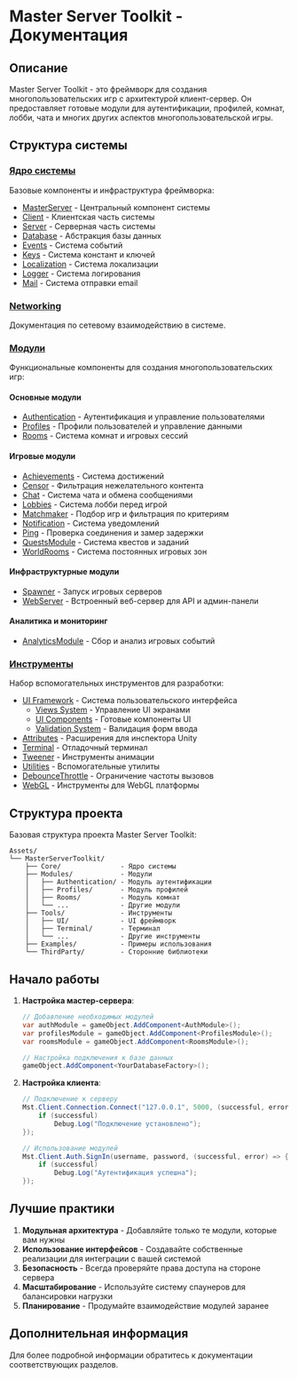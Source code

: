 # Master Server Toolkit - Документация

## Описание
Master Server Toolkit - это фреймворк для создания многопользовательских игр с архитектурой клиент-сервер. Он предоставляет готовые модули для аутентификации, профилей, комнат, лобби, чата и многих других аспектов многопользовательской игры.

## Структура системы

### [Ядро системы](Core/README.md)
Базовые компоненты и инфраструктура фреймворка:
- [MasterServer](Core/MasterServer.md) - Центральный компонент системы
- [Client](Core/Client.md) - Клиентская часть системы
- [Server](Core/Server.md) - Серверная часть системы
- [Database](Core/Database.md) - Абстракция базы данных
- [Events](Core/Events.md) - Система событий
- [Keys](Core/Keys.md) - Система констант и ключей
- [Localization](Core/Localization.md) - Система локализации
- [Logger](Core/Logger.md) - Система логирования
- [Mail](Core/Mail.md) - Система отправки email

### [Networking](Networking.md)
Документация по сетевому взаимодействию в системе.

### [Модули](Modules/README.md)
Функциональные компоненты для создания многопользовательских игр:

#### Основные модули
- [Authentication](Modules/Authentication.md) - Аутентификация и управление пользователями
- [Profiles](Modules/Profiles.md) - Профили пользователей и управление данными
- [Rooms](Modules/Rooms.md) - Система комнат и игровых сессий

#### Игровые модули
- [Achievements](Modules/Achievements.md) - Система достижений
- [Censor](Modules/Censor.md) - Фильтрация нежелательного контента
- [Chat](Modules/Chat.md) - Система чата и обмена сообщениями
- [Lobbies](Modules/Lobbies.md) - Система лобби перед игрой
- [Matchmaker](Modules/Matchmaker.md) - Подбор игр и фильтрация по критериям
- [Notification](Modules/Notification.md) - Система уведомлений
- [Ping](Modules/Ping.md) - Проверка соединения и замер задержки
- [QuestsModule](Modules/QuestsModule.md) - Система квестов и заданий
- [WorldRooms](Modules/WorldRooms.md) - Система постоянных игровых зон

#### Инфраструктурные модули
- [Spawner](Modules/Spawner.md) - Запуск игровых серверов 
- [WebServer](Modules/WebServer.md) - Встроенный веб-сервер для API и админ-панели

#### Аналитика и мониторинг
- [AnalyticsModule](Modules/AnalyticsModule.md) - Сбор и анализ игровых событий

### [Инструменты](Tools/README.md)
Набор вспомогательных инструментов для разработки:
- [UI Framework](Tools/UI/README.md) - Система пользовательского интерфейса
  - [Views System](Tools/UI/Views.md) - Управление UI экранами
  - [UI Components](Tools/UI/Components.md) - Готовые компоненты UI
  - [Validation System](Tools/UI/Validation.md) - Валидация форм ввода
- [Attributes](Tools/Attributes.md) - Расширения для инспектора Unity
- [Terminal](Tools/Terminal.md) - Отладочный терминал
- [Tweener](Tools/Tweener.md) - Инструменты анимации
- [Utilities](Tools/Utilities.md) - Вспомогательные утилиты
- [DebounceThrottle](Tools/DebounceThrottle.md) - Ограничение частоты вызовов
- [WebGL](Tools/WebGL.md) - Инструменты для WebGL платформы

## Структура проекта

Базовая структура проекта Master Server Toolkit:

```
Assets/
└── MasterServerToolkit/
    ├── Core/               - Ядро системы
    ├── Modules/            - Модули
    │   ├── Authentication/ - Модуль аутентификации
    │   ├── Profiles/       - Модуль профилей
    │   ├── Rooms/          - Модуль комнат
    │   └── ...             - Другие модули
    ├── Tools/              - Инструменты
    │   ├── UI/             - UI фреймворк
    │   ├── Terminal/       - Терминал
    │   └── ...             - Другие инструменты
    ├── Examples/           - Примеры использования
    └── ThirdParty/         - Сторонние библиотеки
```

## Начало работы

1. **Настройка мастер-сервера**:
   ```csharp
   // Добавление необходимых модулей
   var authModule = gameObject.AddComponent<AuthModule>();
   var profilesModule = gameObject.AddComponent<ProfilesModule>();
   var roomsModule = gameObject.AddComponent<RoomsModule>();
   
   // Настройка подключения к базе данных
   gameObject.AddComponent<YourDatabaseFactory>();
   ```

2. **Настройка клиента**:
   ```csharp
   // Подключение к серверу
   Mst.Client.Connection.Connect("127.0.0.1", 5000, (successful, error) => {
       if (successful)
           Debug.Log("Подключение установлено");
   });
   
   // Использование модулей
   Mst.Client.Auth.SignIn(username, password, (successful, error) => {
       if (successful)
           Debug.Log("Аутентификация успешна");
   });
   ```

## Лучшие практики

1. **Модульная архитектура** - Добавляйте только те модули, которые вам нужны
2. **Использование интерфейсов** - Создавайте собственные реализации для интеграции с вашей системой
3. **Безопасность** - Всегда проверяйте права доступа на стороне сервера
4. **Масштабирование** - Используйте систему спаунеров для балансировки нагрузки
5. **Планирование** - Продумайте взаимодействие модулей заранее

## Дополнительная информация

Для более подробной информации обратитесь к документации соответствующих разделов.